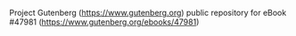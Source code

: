 Project Gutenberg (https://www.gutenberg.org) public repository for eBook #47981 (https://www.gutenberg.org/ebooks/47981)

